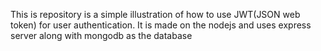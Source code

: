 This is repository is a simple illustration of how to use JWT(JSON web token) for user authentication.
It is made on the nodejs and uses express server along with mongodb as the database